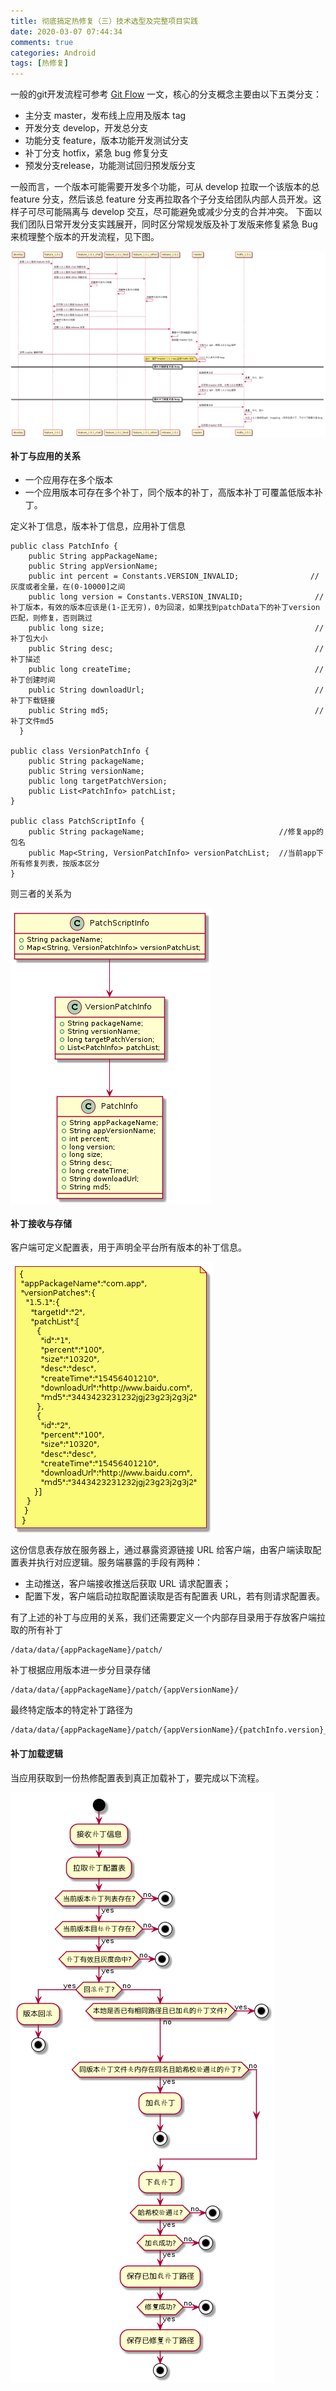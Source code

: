 ```yaml
---
title: 彻底搞定热修复（三）技术选型及完整项目实践
date: 2020-03-07 07:44:34
comments: true
categories: Android
tags: [热修复]
---
```


一般的git开发流程可参考 [Git Flow](https://nvie.com/posts/a-successful-git-branching-model/) 一文，核心的分支概念主要由以下五类分支：

* 主分支 master，发布线上应用及版本 tag
* 开发分支 develop，开发总分支
* 功能分支 feature，版本功能开发测试分支
* 补丁分支 hotfix，紧急 bug 修复分支
* 预发分支release，功能测试回归预发版分支

一般而言，一个版本可能需要开发多个功能，可从 develop 拉取一个该版本的总 feature 分支，然后该总 feature 分支再拉取各个子分支给团队内部人员开发。这样子可尽可能隔离与 develop 交互，尽可能避免或减少分支的合并冲突。
下面以我们团队日常开发分支实践展开，同时区分常规发版及补丁发版来修复紧急 Bug 来梳理整个版本的开发流程，见下图。

<img src="./patch_info_4.png" align=center  />


#### 补丁与应用的关系

* 一个应用存在多个版本
* 一个应用版本可存在多个补丁，同个版本的补丁，高版本补丁可覆盖低版本补丁。

定义补丁信息，版本补丁信息，应用补丁信息

```
public class PatchInfo {
    public String appPackageName;
    public String appVersionName;
    public int percent = Constants.VERSION_INVALID;                //灰度或者全量，在(0-10000]之间
    public long version = Constants.VERSION_INVALID;                //补丁版本，有效的版本应该是(1-正无穷)，0为回滚，如果找到patchData下的补丁version匹配，则修复，否则跳过
    public long size;                                               //补丁包大小
    public String desc;                                             //补丁描述
    public long createTime;                                         //补丁创建时间
    public String downloadUrl;                                      //补丁下载链接
    public String md5;			                                    //补丁文件md5												
  }   
  
public class VersionPatchInfo {
    public String packageName;
    public String versionName;
    public long targetPatchVersion;
    public List<PatchInfo> patchList;
}              

public class PatchScriptInfo {
    public String packageName;                              //修复app的包名
    public Map<String, VersionPatchInfo> versionPatchList;  //当前app下所有修复列表，按版本区分
}                             
```
则三者的关系为

<img src="./patch_info_1.png"  align=center />

#### 补丁接收与存储

客户端可定义配置表，用于声明全平台所有版本的补丁信息。

<img src="./patch_info_2.png" align=center />

这份信息表存放在服务器上，通过暴露资源链接 URL 给客户端，由客户端读取配置表并执行对应逻辑。服务端暴露的手段有两种：

* 主动推送，客户端接收推送后获取 URL 请求配置表；
* 配置下发，客户端启动拉取配置读取是否有配置表 URL，若有则请求配置表。

有了上述的补丁与应用的关系，我们还需要定义一个内部存目录用于存放客户端拉取的所有补丁 

```
/data/data/{appPackageName}/patch/
```
补丁根据应用版本进一步分目录存储

```
/data/data/{appPackageName}/patch/{appVersionName}/
```
最终特定版本的特定补丁路径为

```
/data/data/{appPackageName}/patch/{appVersionName}/{patchInfo.version}_{patchInfo.md5}.apk
```

#### 补丁加载逻辑
当应用获取到一份热修配置表到真正加载补丁，要完成以下流程。

<img src="./patch_info_3.png" align=center />


  
